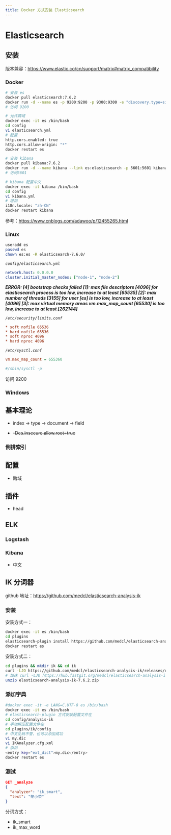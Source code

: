 ```yaml
---
title: Docker 方式安装 Elasticsearch
---
```




# Elasticsearch

## 安装

版本兼容：https://www.elastic.co/cn/support/matrix#matrix_compatibility

### Docker

```bash
# 安装 es
docker pull elasticsearch:7.6.2
docker run -d --name es -p 9200:9200 -p 9300:9300 -e "discovery.type=single-node" elasticsearch:7.6.2
# 访问 9200

# 允许跨域
docker exec -it es /bin/bash
cd config
vi elasticsearch.yml
# 配置
http.cors.enabled: true
http.cors.allow-origin: "*"
docker restart es

# 安装 kibana 
docker pull kibana:7.6.2
docker run -d --name kibana --link es:elasticsearch -p 5601:5601 kibana:7.6.2
# 访问5601

# kibana 配置中文
docker exec -it kibana /bin/bash
cd config
vi kibana.yml
# 增加
i18n.locale: "zh-CN"
docker restart kibana
```

参考：https://www.cnblogs.com/adawoo/p/12455265.html

### Linux

```bash
useradd es
passwd es
chown es:es -R elasticsearch-7.6.0/
```

*`config/elasticsearch.yml`*

```yml
network.host: 0.0.0.0
cluster.initial_master_nodes: ["node-1", "node-2"]
```

***ERROR: [4] bootstrap checks failed
[1]: max file descriptors [4096] for elasticsearch process is too low, increase to at least [65535]
[2]: max number of threads [3155] for user [es] is too low, increase to at least [4096]
[3]: max virtual memory areas vm.max_map_count [65530] is too low, increase to at least [262144]***

*`/etc/security/limits.conf`*

```ini
* soft nofile 65536
* hard nofile 65536
* soft nproc 4096
* hard nproc 4096
```

*`/etc/sysctl.conf`*

```ini
vm.max_map_count = 655360

#/sbin/sysctl -p
```

访问 9200

### Windows

## 基本理论

- index -> type -> document -> field

- ~~-Des.insecure.allow.root=true~~

### 倒排索引

## 配置

- 跨域

## 插件

- head

## ELK

### Logstash

### Kibana

- 中文

## IK 分词器

github 地址：https://github.com/medcl/elasticsearch-analysis-ik

### 安装

安装方式一：

```bash
docker exec -it es /bin/bash
cd plugins
elasticsearch-plugin install https://github.com/medcl/elasticsearch-analysis-ik/releases/download/v7.6.2/elasticsearch-analysis-ik-7.6.2.zip
docker restart es
```

安装方式二：

```bash
cd plugins && mkdir ik && cd ik
curl -LJO https://github.com/medcl/elasticsearch-analysis-ik/releases/download/v7.6.2/elasticsearch-analysis-ik-7.6.2.zip
# 加速 curl -LJO https://hub.fastgit.org/medcl/elasticsearch-analysis-ik/releases/download/v7.6.2/elasticsearch-analysis-ik-7.6.2.zip
unzip elasticsearch-analysis-ik-7.6.2.zip
```

### 添加字典

```bash
#docker exec -it -e LANG=C.UTF-8 es /bin/bash
docker exec -it es /bin/bash
# elasticsearch-plugin 方式安装配置文件在
cd config/analysis-ik
# 手动解压配置文件在
cd plugins/ik/config
# 中文乱码不管，也可以添加成功
vi my.dic
vi IKAnalyzer.cfg.xml
# 添加
<entry key="ext_dict">my.dic</entry>
docker restart es
```

### 测试

```json
GET _analyze
{
  "analyzer": "ik_smart",
  "text": "黎小荣"
}
```

分词方式：

- ik_smart
- ik_max_word